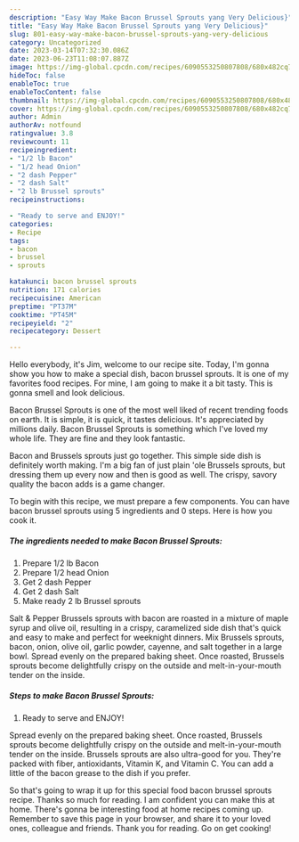 ```yaml
---
description: "Easy Way Make Bacon Brussel Sprouts yang Very Delicious}"
title: "Easy Way Make Bacon Brussel Sprouts yang Very Delicious}"
slug: 801-easy-way-make-bacon-brussel-sprouts-yang-very-delicious
category: Uncategorized
date: 2023-03-14T07:32:30.086Z
date: 2023-06-23T11:08:07.887Z
image: https://img-global.cpcdn.com/recipes/6090553250807808/680x482cq70/bacon-brussel-sprouts-recipe-main-photo.jpg
hideToc: false
enableToc: true
enableTocContent: false
thumbnail: https://img-global.cpcdn.com/recipes/6090553250807808/680x482cq70/bacon-brussel-sprouts-recipe-main-photo.jpg
cover: https://img-global.cpcdn.com/recipes/6090553250807808/680x482cq70/bacon-brussel-sprouts-recipe-main-photo.jpg
author: Admin
authorAv: notfound
ratingvalue: 3.8
reviewcount: 11
recipeingredient:
- "1/2 lb Bacon"
- "1/2 head Onion"
- "2 dash Pepper"
- "2 dash Salt"
- "2 lb Brussel sprouts"
recipeinstructions:

- "Ready to serve and ENJOY!"
categories:
- Recipe
tags:
- bacon
- brussel
- sprouts

katakunci: bacon brussel sprouts 
nutrition: 171 calories
recipecuisine: American
preptime: "PT37M"
cooktime: "PT45M"
recipeyield: "2"
recipecategory: Dessert

---
```



Hello everybody, it's Jim, welcome to our recipe site. Today, I'm gonna show you how to make a special dish, bacon brussel sprouts. It is one of my favorites food recipes. For mine, I am going to make it a bit tasty. This is gonna smell and look delicious.

Bacon Brussel Sprouts is one of the most well liked of recent trending foods on earth. It is simple, it is quick, it tastes delicious. It's appreciated by millions daily. Bacon Brussel Sprouts is something which I've loved my whole life. They are fine and they look fantastic.

Bacon and Brussels sprouts just go together. This simple side dish is definitely worth making. I&#39;m a big fan of just plain &#39;ole Brussels sprouts, but dressing them up every now and then is good as well. The crispy, savory quality the bacon adds is a game changer.


To begin with this recipe, we must prepare a few components. You can have bacon brussel sprouts using 5 ingredients and 0 steps. Here is how you cook it.

<!--inarticleads1-->

##### The ingredients needed to make Bacon Brussel Sprouts:

1. Prepare 1/2 lb Bacon
1. Prepare 1/2 head Onion
1. Get 2 dash Pepper
1. Get 2 dash Salt
1. Make ready 2 lb Brussel sprouts


Salt &amp; Pepper Brussels sprouts with bacon are roasted in a mixture of maple syrup and olive oil, resulting in a crispy, caramelized side dish that&#39;s quick and easy to make and perfect for weeknight dinners. Mix Brussels sprouts, bacon, onion, olive oil, garlic powder, cayenne, and salt together in a large bowl. Spread evenly on the prepared baking sheet. Once roasted, Brussels sprouts become delightfully crispy on the outside and melt-in-your-mouth tender on the inside. 

<!--inarticleads2-->

##### Steps to make Bacon Brussel Sprouts:


1. Ready to serve and ENJOY!

Spread evenly on the prepared baking sheet. Once roasted, Brussels sprouts become delightfully crispy on the outside and melt-in-your-mouth tender on the inside. Brussels sprouts are also ultra-good for you. They&#39;re packed with fiber, antioxidants, Vitamin K, and Vitamin C. You can add a little of the bacon grease to the dish if you prefer. 

So that's going to wrap it up for this special food bacon brussel sprouts recipe. Thanks so much for reading. I am confident you can make this at home. There's gonna be interesting food at home recipes coming up. Remember to save this page in your browser, and share it to your loved ones, colleague and friends. Thank you for reading. Go on get cooking!
